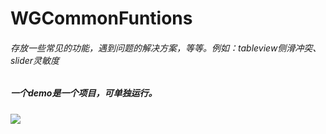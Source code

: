 # WGCommonFuntions
###### 存放一些常见的功能，遇到问题的解决方案，等等。例如：tableview侧滑冲突、slider灵敏度

##### 一个demo是一个项目，可单独运行。

![](https://github.com/wanggang1128/WGCommonFuntions/raw/master/解决scrollView上tableView侧滑/demo01.gif)
